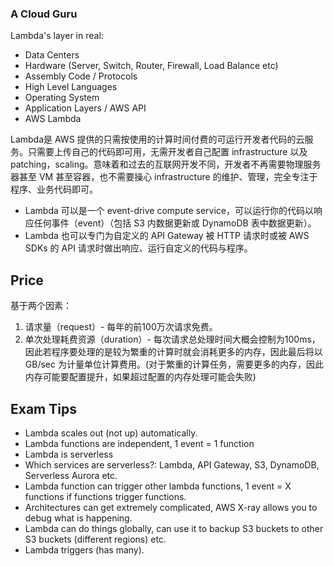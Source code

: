 ### A Cloud Guru
Lambda's layer in real:
* Data Centers
* Hardware (Server, Switch, Router, Firewall, Load Balance etc)
* Assembly Code / Protocols
* High Level Languages
* Operating System
* Application Layers / AWS API
* AWS Lambda
  
Lambda是 AWS 提供的只需按使用的计算时间付费的可运行开发者代码的云服务。只需要上传自己的代码即可用，无需开发者自己配置 infrastructure 以及 patching，scaling。意味着和过去的互联网开发不同，开发者不再需要物理服务器甚至 VM 甚至容器，也不需要操心 infrastructure 的维护、管理，完全专注于程序、业务代码即可。  
* Lambda 可以是一个 event-drive compute service，可以运行你的代码以响应任何事件（event）（包括 S3 内数据更新或 DynamoDB 表中数据更新）。
* Lambda 也可以专门为自定义的 API Gateway 被 HTTP 请求时或被 AWS SDKs 的 API 请求时做出响应、运行自定义的代码与程序。
  
## Price
基于两个因素：
1. 请求量（request）- 每年的前100万次请求免费。
2. 单次处理耗费资源（duration）- 每次请求总处理时间大概会控制为100ms，因此若程序要处理的是较为繁重的计算时就会消耗更多的内存，因此最后将以 GB/sec 为计量单位计算费用。(对于繁重的计算任务，需要更多的内存，因此内存可能要配置提升，如果超过配置的内存处理可能会失败)
  
## Exam Tips
* Lambda scales out (not up) automatically.
* Lambda functions are independent, 1 event = 1 function
* Lambda is serverless
* Which services are serverless?: Lambda, API Gateway, S3, DynamoDB, Serverless Aurora etc.
* Lambda function can trigger other lambda functions, 1 event = X functions if functions trigger functions.
* Architectures can get extremely complicated, AWS X-ray allows you to debug what is happening.
* Lambda can do things globally, can use it to backup S3 buckets to other S3 buckets (different regions) etc.
* Lambda triggers (has many).